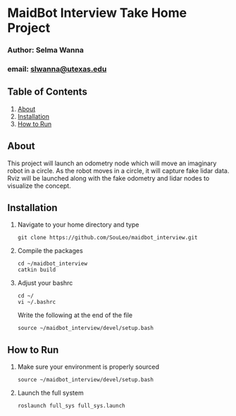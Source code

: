 # MaidBot Interview Take Home Project

### Author: Selma Wanna
### email: slwanna@utexas.edu

## Table of Contents
1. [About](#about)
2. [Installation](#installation)
3. [How to Run](#how-to-run)

## About
This project will launch an odometry node which will move an imaginary robot in
a circle. As the robot moves in a circle, it will capture fake lidar data. Rviz
will be launched along with the fake odometry and lidar nodes to visualize the
concept. 

## Installation
1. Navigate to your home directory and type
    ```
    git clone https://github.com/SouLeo/maidbot_interview.git
    ```
2. Compile the packages
    ```
    cd ~/maidbot_interview
    catkin build
    ```

3. Adjust your bashrc
    ```
    cd ~/
    vi ~/.bashrc
    ```
   Write the following at the end of the file
   ```
   source ~/maidbot_interview/devel/setup.bash
   ```

## How to Run<a name="how-to-run" />
1. Make sure your environment is properly sourced
    ```
    source ~/maidbot_interview/devel/setup.bash
    ```
2. Launch the full system
    ```
    roslaunch full_sys full_sys.launch
    ```
